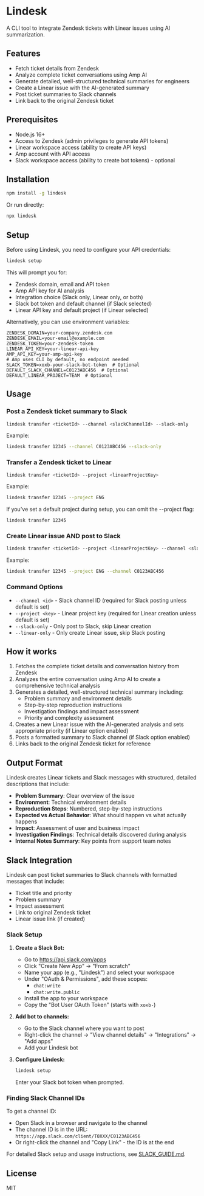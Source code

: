 # Lindesk

A CLI tool to integrate Zendesk tickets with Linear issues using AI summarization.

## Features

- Fetch ticket details from Zendesk
- Analyze complete ticket conversations using Amp AI
- Generate detailed, well-structured technical summaries for engineers
- Create a Linear issue with the AI-generated summary
- Post ticket summaries to Slack channels
- Link back to the original Zendesk ticket

## Prerequisites

- Node.js 16+ 
- Access to Zendesk (admin privileges to generate API tokens)
- Linear workspace access (ability to create API keys)
- Amp account with API access
- Slack workspace access (ability to create bot tokens) - optional

## Installation

```bash
npm install -g lindesk
```

Or run directly:

```bash
npx lindesk
```

## Setup

Before using Lindesk, you need to configure your API credentials:

```bash
lindesk setup
```

This will prompt you for:
- Zendesk domain, email and API token
- Amp API key for AI analysis
- Integration choice (Slack only, Linear only, or both)
- Slack bot token and default channel (if Slack selected)
- Linear API key and default project (if Linear selected)

Alternatively, you can use environment variables:

```
ZENDESK_DOMAIN=your-company.zendesk.com
ZENDESK_EMAIL=your-email@example.com
ZENDESK_TOKEN=your-zendesk-token
LINEAR_API_KEY=your-linear-api-key
AMP_API_KEY=your-amp-api-key
# Amp uses CLI by default, no endpoint needed
SLACK_TOKEN=xoxb-your-slack-bot-token  # Optional
DEFAULT_SLACK_CHANNEL=C0123ABC456  # Optional
DEFAULT_LINEAR_PROJECT=TEAM  # Optional
```

## Usage

### Post a Zendesk ticket summary to Slack

```bash
lindesk transfer <ticketId> --channel <slackChannelId> --slack-only
```

Example:

```bash
lindesk transfer 12345 --channel C0123ABC456 --slack-only
```

### Transfer a Zendesk ticket to Linear

```bash
lindesk transfer <ticketId> --project <linearProjectKey>
```

Example:

```bash
lindesk transfer 12345 --project ENG
```

If you've set a default project during setup, you can omit the --project flag:

```bash
lindesk transfer 12345
```

### Create Linear issue AND post to Slack

```bash
lindesk transfer <ticketId> --project <linearProjectKey> --channel <slackChannelId>
```

Example:

```bash
lindesk transfer 12345 --project ENG --channel C0123ABC456
```

### Command Options

- `--channel <id>` - Slack channel ID (required for Slack posting unless default is set)
- `--project <key>` - Linear project key (required for Linear creation unless default is set)
- `--slack-only` - Only post to Slack, skip Linear creation
- `--linear-only` - Only create Linear issue, skip Slack posting

## How it works

1. Fetches the complete ticket details and conversation history from Zendesk
2. Analyzes the entire conversation using Amp AI to create a comprehensive technical analysis
3. Generates a detailed, well-structured technical summary including:
   - Problem summary and environment details
   - Step-by-step reproduction instructions
   - Investigation findings and impact assessment
   - Priority and complexity assessment
4. Creates a new Linear issue with the AI-generated analysis and sets appropriate priority (if Linear option enabled)
5. Posts a formatted summary to Slack channel (if Slack option enabled)
6. Links back to the original Zendesk ticket for reference

## Output Format

Lindesk creates Linear tickets and Slack messages with structured, detailed descriptions that include:
- **Problem Summary**: Clear overview of the issue
- **Environment**: Technical environment details
- **Reproduction Steps**: Numbered, step-by-step instructions
- **Expected vs Actual Behavior**: What should happen vs what actually happens
- **Impact**: Assessment of user and business impact
- **Investigation Findings**: Technical details discovered during analysis
- **Internal Notes Summary**: Key points from support team notes

## Slack Integration

Lindesk can post ticket summaries to Slack channels with formatted messages that include:
- Ticket title and priority
- Problem summary
- Impact assessment  
- Link to original Zendesk ticket
- Linear issue link (if created)

### Slack Setup

1. **Create a Slack Bot:**
   - Go to https://api.slack.com/apps
   - Click "Create New App" → "From scratch"
   - Name your app (e.g., "Lindesk") and select your workspace
   - Under "OAuth & Permissions", add these scopes:
     - `chat:write`
     - `chat:write.public`
   - Install the app to your workspace
   - Copy the "Bot User OAuth Token" (starts with `xoxb-`)

2. **Add bot to channels:**
   - Go to the Slack channel where you want to post
   - Right-click the channel → "View channel details" → "Integrations" → "Add apps"
   - Add your Lindesk bot

3. **Configure Lindesk:**
   ```bash
   lindesk setup
   ```
   Enter your Slack bot token when prompted.

### Finding Slack Channel IDs

To get a channel ID:
- Open Slack in a browser and navigate to the channel
- The channel ID is in the URL: `https://app.slack.com/client/T0XXX/C0123ABC456`
- Or right-click the channel and "Copy Link" - the ID is at the end

For detailed Slack setup and usage instructions, see [SLACK_GUIDE.md](./lindesk/SLACK_GUIDE.md).

## License

MIT